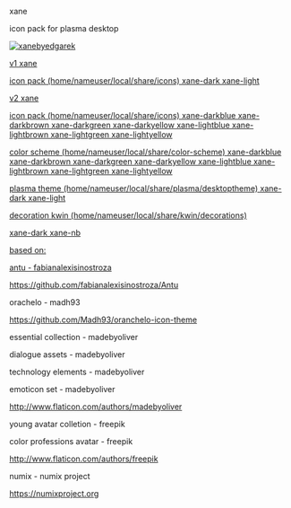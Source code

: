 xane

icon pack for plasma desktop

<a href='http://postimage.org/' target='_blank'><img src='http://s33.postimg.org/keqcvvyen/xanebyedgarek.png' border='0' alt="xanebyedgarek" /></a><br /><a target='_blank' href='http://postimage.org/index.php?lang=spanish'>

v1 xane 

icon pack (home/nameuser/local/share/icons)
xane-dark
xane-light

v2 xane

icon pack (home/nameuser/local/share/icons)
xane-darkblue
xane-darkbrown
xane-darkgreen
xane-darkyellow
xane-lightblue
xane-lightbrown
xane-lightgreen
xane-lightyellow

color scheme (home/nameuser/local/share/color-scheme)
xane-darkblue
xane-darkbrown
xane-darkgreen
xane-darkyellow
xane-lightblue
xane-lightbrown
xane-lightgreen
xane-lightyellow

plasma theme (home/nameuser/local/share/plasma/desktoptheme)
xane-dark
xane-light

decoration kwin (home/nameuser/local/share/kwin/decorations)

xane-dark
xane-nb



based on:

antu - fabianalexisinostroza

https://github.com/fabianalexisinostroza/Antu

orachelo - madh93

https://github.com/Madh93/oranchelo-icon-theme

essential collection - madebyoliver

dialogue assets - madebyoliver

technology elements - madebyoliver

emoticon set - madebyoliver

http://www.flaticon.com/authors/madebyoliver

young avatar colletion - freepik

color professions avatar - freepik

http://www.flaticon.com/authors/freepik

numix - numix project

https://numixproject.org
